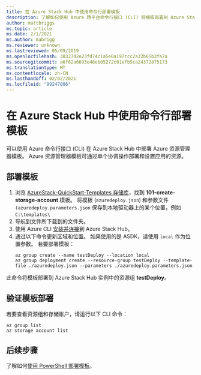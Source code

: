 ```yaml
---
title: 在 Azure Stack Hub 中使用命令行部署模板
description: 了解如何使用 Azure 跨平台命令行接口 (CLI) 将模板部署到 Azure Stack Hub。
author: mattbriggs
ms.topic: article
ms.date: 2/1/2021
ms.author: mabrigg
ms.reviewer: unknown
ms.lastreviewed: 05/09/2019
ms.openlocfilehash: 38327d2e23fd74c1a5e0a197ccc2a32b65b3fa7a
ms.sourcegitcommit: a6f62a6693e48eb05272c01efb5ca24372875173
ms.translationtype: MT
ms.contentlocale: zh-CN
ms.lasthandoff: 02/02/2021
ms.locfileid: "99247806"
---
```

# <a name="deploy-a-template-with-the-command-line-in-azure-stack-hub"></a>在 Azure Stack Hub 中使用命令行部署模板

可以使用 Azure 命令行接口 (CLI) 在 Azure Stack Hub 中部署 Azure 资源管理器模板。 Azure 资源管理器模板可通过单个协调操作部署和设置应用的资源。

## <a name="deploy-template"></a>部署模板

1. 浏览 [AzureStack-QuickStart-Templates 存储库](https://aka.ms/AzureStackGitHub)，找到 **101-create-storage-account** 模板。 将模板 (`azuredeploy.json`) 和参数文件 `(azuredeploy.parameters.json` 保存到本地驱动器上的某个位置，例如 `C:\templates\`
2. 导航到文件所下载到的文件夹。 
3. 使用 Azure CLI [安装并连接](azure-stack-version-profiles-azurecli2.md)到 Azure Stack Hub。
4. 通过以下命令更新区域和位置。 如果使用的是 ASDK，请使用 `local` 作为位置参数。 若要部署模板：
    ```azurecli
    az group create --name testDeploy --location local
    az group deployment create --resource-group testDeploy --template-file ./azuredeploy.json --parameters ./azuredeploy.parameters.json
    ```

此命令将模板部署到 Azure Stack Hub 实例中的资源组 **testDeploy**。

## <a name="validate-template-deployment"></a>验证模板部署

若要查看资源组和存储帐户，请运行以下 CLI 命令：

```azurecli
az group list
az storage account list
```

## <a name="next-steps"></a>后续步骤

了解如何[使用 PowerShell 部署模板](azure-stack-deploy-template-powershell.md)。
